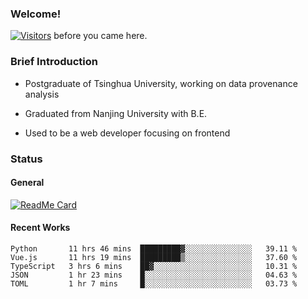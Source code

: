 ### Welcome!

[![Visitors](https://visitor-badge.laobi.icu/badge?page_id=HermitSun.HermitSun)]() before you came here.

### Brief Introduction

- Postgraduate of Tsinghua University, working on data provenance analysis

- Graduated from Nanjing University with B.E.

- Used to be a web developer focusing on frontend

### Status

#### General

[![ReadMe Card](https://github-readme-stats.hermitsun.vercel.app/api?username=HermitSun&count_private=true&show_icons=true)]()

#### Recent Works

<!--START_SECTION:waka-->
```text
Python       11 hrs 46 mins  █████████▓░░░░░░░░░░░░░░░   39.11 % 
Vue.js       11 hrs 19 mins  █████████▒░░░░░░░░░░░░░░░   37.60 % 
TypeScript   3 hrs 6 mins    ██▓░░░░░░░░░░░░░░░░░░░░░░   10.31 % 
JSON         1 hr 23 mins    █░░░░░░░░░░░░░░░░░░░░░░░░   04.63 % 
TOML         1 hr 7 mins     █░░░░░░░░░░░░░░░░░░░░░░░░   03.73 % 
```
<!--END_SECTION:waka-->
